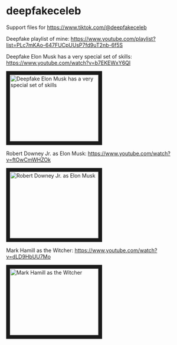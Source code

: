 # deepfakeceleb
Support files for https://www.tiktok.com/@deepfakeceleb

Deepfake playlist of mine: https://www.youtube.com/playlist?list=PLc7mKAo-647FUCpUUsP7fd9uT2nb-6f5S

Deepfake Elon Musk has a very special set of skills: https://www.youtube.com/watch?v=b7EKEWxY6QI

<a href="http://www.youtube.com/watch?feature=player_embedded&v=b7EKEWxY6QI" target="_blank">
 <img src="https://img.youtube.com/vi/b7EKEWxY6QI/0.jpg" alt="Deepfake Elon Musk has a very special set of skills" width="240" height="180" border="10" />
</a>

Robert Downey Jr. as Elon Musk: https://www.youtube.com/watch?v=ftOwCmWHZOk

<a href="http://www.youtube.com/watch?feature=player_embedded&v=ftOwCmWHZOk" target="_blank">
 <img src="https://img.youtube.com/vi/ftOwCmWHZOk/0.jpg" alt="Robert Downey Jr. as Elon Musk" width="240" height="180" border="10" />
</a>

Mark Hamill as the Witcher: https://www.youtube.com/watch?v=dLD9HbUU7Mo

<a href="http://www.youtube.com/watch?feature=player_embedded&v=dLD9HbUU7Mo" target="_blank">
 <img src="https://img.youtube.com/vi/dLD9HbUU7Mo/0.jpg" alt="Mark Hamill as the Witcher" width="240" height="180" border="10" />
</a>

